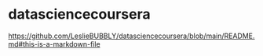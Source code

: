 # datasciencecoursera
https://github.com/LeslieBUBBLY/datasciencecoursera/blob/main/README.md#this-is-a-markdown-file
